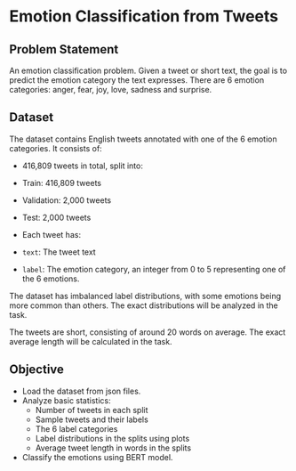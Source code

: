 # Emotion Classification from Tweets

## Problem Statement

An emotion classification problem. Given a tweet or short text, the goal is to predict the emotion category the text expresses. There are 6 emotion categories: anger, fear, joy, love, sadness and surprise.

## Dataset

The dataset contains English tweets annotated with one of the 6 emotion categories. It consists of:

- 416,809 tweets in total, split into:
 - Train: 416,809 tweets   
 - Validation: 2,000 tweets
 - Test: 2,000 tweets

- Each tweet has:
 - `text`: The tweet text  
 - `label`: The emotion category, an integer from 0 to 5 representing one of the 6 emotions.   

The dataset has imbalanced label distributions, with some emotions being more common than others. The exact distributions will be analyzed in the task.

The tweets are short, consisting of around 20 words on average. The exact average length will be calculated in the task.

## Objective

- Load the dataset from json files.
- Analyze basic statistics:
  - Number of tweets in each split   
  - Sample tweets and their labels   
  - The 6 label categories 
  - Label distributions in the splits using plots   
  - Average tweet length in words in the splits
- Classify the emotions using BERT model.
